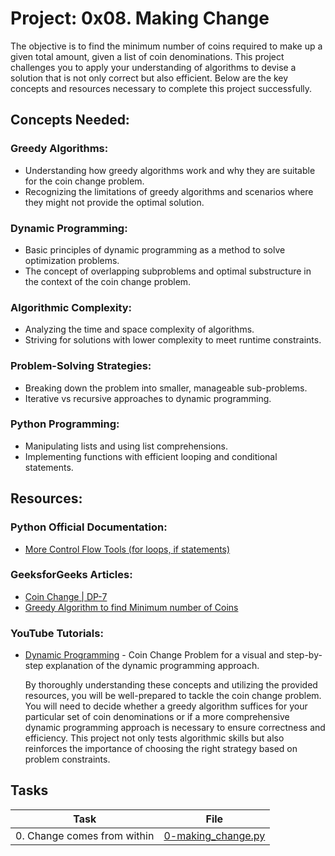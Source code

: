 # Project: 0x08. Making Change

The objective is to find the minimum number of coins required to make up a given total amount, given a list of coin denominations. This project challenges you to apply your understanding of algorithms to devise a solution that is not only correct but also efficient. Below are the key concepts and resources necessary to complete this project successfully.

## Concepts Needed:

### Greedy Algorithms:

- Understanding how greedy algorithms work and why they are suitable for the coin change problem.
- Recognizing the limitations of greedy algorithms and scenarios where they might not provide the optimal solution.

### Dynamic Programming:

- Basic principles of dynamic programming as a method to solve optimization problems.
- The concept of overlapping subproblems and optimal substructure in the context of the coin change problem.

### Algorithmic Complexity:

- Analyzing the time and space complexity of algorithms.
- Striving for solutions with lower complexity to meet runtime constraints.

### Problem-Solving Strategies:

- Breaking down the problem into smaller, manageable sub-problems.
- Iterative vs recursive approaches to dynamic programming.

### Python Programming:

- Manipulating lists and using list comprehensions.
- Implementing functions with efficient looping and conditional statements.

## Resources:

### Python Official Documentation:

- [More Control Flow Tools (for loops, if statements)](https://docs.python.org/3/tutorial/controlflow.html)

### GeeksforGeeks Articles:

- [Coin Change | DP-7](https://www.geeksforgeeks.org/coin-change-dp-7/)
- [Greedy Algorithm to find Minimum number of Coins](https://www.geeksforgeeks.org/greedy-algorithm-to-find-minimum-number-of-coins/)

### YouTube Tutorials:

- [Dynamic Programming](https://www.youtube.com/watch?v=jgiZlGzXMBw) - Coin Change Problem for a visual and step-by-step explanation of the dynamic programming approach.

  By thoroughly understanding these concepts and utilizing the provided resources, you will be well-prepared to tackle the coin change problem. You will need to decide whether a greedy algorithm suffices for your particular set of coin denominations or if a more comprehensive dynamic programming approach is necessary to ensure correctness and efficiency. This project not only tests algorithmic skills but also reinforces the importance of choosing the right strategy based on problem constraints.

## Tasks

| Task                        | File                                       |
| --------------------------- | ------------------------------------------ |
| 0. Change comes from within | [0-making_change.py](./0-making_change.py) |
